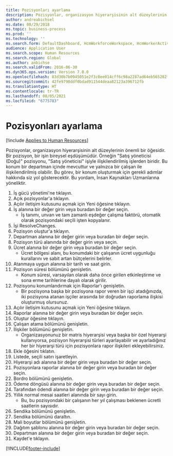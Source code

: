 ```yaml
---
title: Pozisyonları ayarlama
description: Pozisyonlar, organizasyon hiyerarşisinin alt düzeylerinin önemli bir öğesidir.
author: andreabichsel
ms.date: 08/29/2018
ms.topic: business-process
ms.prod: ''
ms.technology: ''
ms.search.form: DefaultDashboard, HcmWorkforceWorkspace, HcmWorkerActivityChart, HcmAllWorkersListPart, HcmPosition, HcmPositionNewPosition, HcmJobLookup, HcmPositionReportsToDialog, HcmPositionLookup, FinancialDimensionDefaultTemplatesLookup, DimensionLookup, HcmPersonnelManagementWorkspace
audience: Application User
ms.search.scope: Human Resources
ms.search.region: Global
ms.author: anbichse
ms.search.validFrom: 2016-06-30
ms.dyn365.ops.version: Version 7.0.0
ms.openlocfilehash: 83d30b7b0945051e2f3c0ee014cff6c98a2287ad64eb565282f497393b8cf0d5
ms.sourcegitcommit: 42fe9790ddf0bdad911544deaa82123a396712fb
ms.translationtype: HT
ms.contentlocale: tr-TR
ms.lasthandoff: 08/05/2021
ms.locfileid: "6775783"
---
```

# <a name="set-up-positions"></a>Pozisyonları ayarlama

[!include [Applies to Human Resources](../includes/applies-to-hr.md)]



Pozisyonlar, organizasyon hiyerarşisinin alt düzeylerinin önemli bir öğesidir. Bir pozisyon, bir işin bireysel eşdüşümüdür. Örneğin "Satış yöneticisi (Doğu)" pozisyonu, "Satış yöneticisi" işiyle ilişkilendirilmiş işlerden biridir. Bu konum bir departman içinde mevcuttur ve yalnızca bir çalışan ile ilişkilendirilmiş olabilir. Bu görev, bir konum oluşturmak için gerekli adımlar hakkında siz yol gösterecektir. Bu yordam, İnsan Kaynakları Uzmanlarına yöneliktir.

1. İş gücü yönetimi'ne tıklayın.
2. Açık pozisyonlar'a tıklayın.
3. Açılır iletişim kutusunu açmak için Yeni öğesine tıklayın.
4. İş alanına bir değer girin veya buradan bir değer seçin.
    * İş tanımı, unvan ve tam zamanlı eşdeğer çalışma faktörü, otomatik olarak pozisyondaki seçili işten kopyalanır.  
5. İşi ResolveChanges.
6. Pozisyon oluştur'a tıklayın.
7. Departman alanına bir değer girin veya buradan bir değer seçin.
8. Pozisyon türü alanında bir değer girin veya seçin.
9. Ücret alanına bir değer girin veya buradan bir değer seçin.
    * Ücret bölgesi alanı, bu konumdaki bir çalışanın ücret uygunluğu kurallarını ve sabit artan bütçelerini belirler.  
10. Atanmaya uygun alanına bir tarih ve saat girin.
11. Pozisyon süresi bölümünü genişletin.
    * Konum süresi, varsayılan olarak daha önce girilen etkinleştirme ve sona erme tarihlerine dayalı olarak girilir.  
12. Pozisyonu konumlandırmak için Raporlar'ı genişletin.
    * Bir pozisyona başka bir pozisyona rapor veren bir işçi atadığınızda, iki pozisyona atanan işçiler arasında bir doğrudan raporlama ilişkisi oluşturmuş olursunuz.  
13. Açılır iletişim kutusunu açmak için Yeni öğesine tıklayın.
14. Raporlar alanına bir değer girin veya buradan bir değer seçin.
15. Oluştur öğesine tıklayın.
16. Çalışan atama bölümünü genişletin.
17. İlişkiler bölümünü genişletin.
    * Organizasyonunuz bir matris hiyerarşisi veya başka bir özel hiyerarşi kullanıyorsa, pozisyon hiyerarşisi türleri ayarlayabilir ve ayarladığınız her bir hiyerarşi türü için pozisyonlara rapor ilişkileri ekleyebilirsiniz.  
18. Ekle öğesini tıklatın.
19. Listede, seçili satırı işaretleyin.
20. Hiyerarşi adı alanına bir değer girin veya buradan bir değer seçin.
21. Pozisyonlara raporlar alanına bir değer girin veya buradan bir değer seçin.
22. Bordro bölümünü genişletin.
23. Ödeme döngüsü alanına bir değer girin veya buradan bir değer seçin.
24. Tarafından ödendi alanına bir değer girin veya buradan bir değer seçin.
25. Yıllık normal mesai saatleri alanında bir sayı girin.
    * Bu, bu pozisyondaki bir çalışanın her yıl çalışması beklenen ücretli saatlerin sayısıdır.  
26. Sendika bölümünü genişletin.
27. Sendika bölümünü daraltın.
28. Mali boyutlar bölümünü genişletin.
29. Dağıtım şablonu alanına bir değer girin veya buradan bir değer seçin.
30. Departman alanına bir değer girin veya buradan bir değer seçin.
31. Kaydet'e tıklayın.



[!INCLUDE[footer-include](../includes/footer-banner.md)]